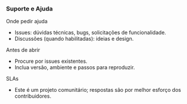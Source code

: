 ### Suporte e Ajuda

Onde pedir ajuda
- Issues: dúvidas técnicas, bugs, solicitações de funcionalidade.
- Discussões (quando habilitadas): ideias e design.

Antes de abrir
- Procure por issues existentes.
- Inclua versão, ambiente e passos para reproduzir.

SLAs
- Este é um projeto comunitário; respostas são por melhor esforço dos contribuidores.


